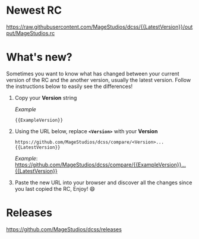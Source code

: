 # Newest RC

https://raw.githubusercontent.com/MageStudios/dcss/{{LatestVersion}}/output/MageStudios.rc

# What's new?

Sometimes you want to know what has changed between your current version
of the RC and the another version, usually the latest version.
Follow the instructions below to easily see the differences!

1. Copy your **Version** string

    _Example_
    ```
    {{ExampleVersion}}
    ```

1. Using the URL below, replace **`<Version>`** with your **Version**

    ```
    https://github.com/MageStudios/dcss/compare/<Version>...{{LatestVersion}}
    ```
    _Example_: https://github.com/MageStudios/dcss/compare/{{ExampleVersion}}...{{LatestVersion}}

1. Paste the new URL into your browser and discover all the changes since you last copied the RC, Enjoy! 😄


# Releases

https://github.com/MageStudios/dcss/releases

